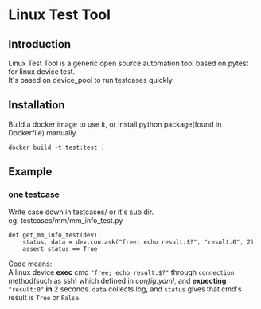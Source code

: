 Linux Test Tool
===============
## Introduction
Linux Test Tool is a generic open source automation tool based on pytest for linux device test.<br>
It's based on device_pool to run testcases quickly.
## Installation
Build a docker image to use it, or install python package(found in Dockerfile) manually.
```
docker build -t test:test .
```
## Example
### one testcase
Write case down in testcases/ or it's sub dir.<br>
eg: testcases/mm/mm_info_test.py
```
def get_mm_info_test(dev):
    status, data = dev.con.ask("free; echo result:$?", "result:0", 2)
    assert status == True
```
Code means:<br>
A linux device **exec** cmd `"free; echo result:$?"` through `connection` method(such as ssh) which defined in *config.yaml*, and **expecting** `"result:0"` **in** 2 seconds. `data` collects log, and `status` gives that cmd's result is `True` or `False`.